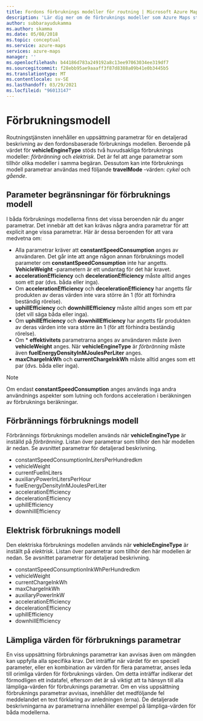 ```yaml
---
title: Fordons förbruknings modeller för routning | Microsoft Azure Maps
description: 'Lär dig mer om de förbruknings modeller som Azure Maps stöder: förbränning och elektrisk. Se vilka parametrar varje modell använder och Visa parameter begränsningar.'
author: subbarayudukamma
ms.author: skamma
ms.date: 05/08/2018
ms.topic: conceptual
ms.service: azure-maps
services: azure-maps
manager: ''
ms.openlocfilehash: b44186d783a249192a8c13ee97063034ee319df7
ms.sourcegitcommit: f28ebb95ae9aaaff3f87d8388a09b41e0b3445b5
ms.translationtype: MT
ms.contentlocale: sv-SE
ms.lasthandoff: 03/29/2021
ms.locfileid: "96013147"
---
```

# <a name="consumption-model"></a>Förbrukningsmodell

Routningstjänsten innehåller en uppsättning parametrar för en detaljerad beskrivning av den fordonsbaserade förbruknings modellen.
Beroende på värdet för **vehicleEngineType** stöds två huvudsakliga förbruknings modeller: _förbränning_ och _elektrisk_. Det är fel att ange parametrar som tillhör olika modeller i samma begäran. Dessutom kan inte förbruknings modell parametrar användas med följande **travelMode** -värden: _cykel_ och _gående_.

## <a name="parameter-constraints-for-consumption-model"></a>Parameter begränsningar för förbruknings modell

I båda förbruknings modellerna finns det vissa beroenden när du anger parametrar. Det innebär att det kan krävas några andra parametrar för att explicit ange vissa parametrar. Här är dessa beroenden för att vara medvetna om:

* Alla parametrar kräver att **constantSpeedConsumption** anges av användaren. Det går inte att ange någon annan förbruknings modell parameter om **constantSpeedConsumption** inte har angetts. **VehicleWeight** -parametern är ett undantag för det här kravet.
* **accelerationEfficiency** och **decelerationEfficiency** måste alltid anges som ett par (dvs. båda eller inga).
* Om **accelerationEfficiency** och **decelerationEfficiency** har angetts får produkten av deras värden inte vara större än 1 (för att förhindra beständig rörelse).
* **uphillEfficiency** och **downhillEfficiency** måste alltid anges som ett par (det vill säga båda eller inga).
* Om **uphillEfficiency** och **downhillEfficiency** har angetts får produkten av deras värden inte vara större än 1 (för att förhindra beständig rörelse).
* Om \* __effektivitets__ parametrarna anges av användaren måste även **vehicleWeight** anges. När **vehicleEngineType** är _förbränning_ måste även **fuelEnergyDensityInMJoulesPerLiter** anges.
* **maxChargeInkWh** och **currentChargeInkWh** måste alltid anges som ett par (dvs. båda eller inga).

> [!NOTE]
> Om endast **constantSpeedConsumption** anges används inga andra användnings aspekter som lutning och fordons acceleration i beräkningen av förbruknings beräkningar.

## <a name="combustion-consumption-model"></a>Förbrännings förbruknings modell

Förbrännings förbruknings modellen används när **vehicleEngineType** är inställd på _förbränning_.
Listan över parametrar som tillhör den här modellen är nedan. Se avsnittet parametrar för detaljerad beskrivning.

* constantSpeedConsumptionInLitersPerHundredkm
* vehicleWeight
* currentFuelInLiters
* auxiliaryPowerInLitersPerHour
* fuelEnergyDensityInMJoulesPerLiter
* accelerationEfficiency
* decelerationEfficiency
* uphillEfficiency
* downhillEfficiency

## <a name="electric-consumption-model"></a>Elektrisk förbruknings modell

Den elektriska förbruknings modellen används när **vehicleEngineType** är inställt på _elektrisk_.
Listan över parametrar som tillhör den här modellen är nedan. Se avsnittet parametrar för detaljerad beskrivning.

* constantSpeedConsumptionInkWhPerHundredkm
* vehicleWeight
* currentChargeInkWh
* maxChargeInkWh
* auxiliaryPowerInkW
* accelerationEfficiency
* decelerationEfficiency
* uphillEfficiency
* downhillEfficiency

## <a name="sensible-values-of-consumption-parameters"></a>Lämpliga värden för förbruknings parametrar

En viss uppsättning förbruknings parametrar kan avvisas även om mängden kan uppfylla alla specifika krav. Det inträffar när värdet för en speciell parameter, eller en kombination av värden för flera parametrar, anses leda till orimliga värden för förbruknings värden. Om detta inträffar indikerar det förmodligen ett indatafel, eftersom det är så viktigt att ta hänsyn till alla lämpliga-värden för förbruknings parametrar. Om en viss uppsättning förbruknings parametrar avvisas, innehåller det medföljande fel meddelandet en text förklaring av anledningen (erna).
De detaljerade beskrivningarna av parametrarna innehåller exempel på lämpliga-värden för båda modellerna.
